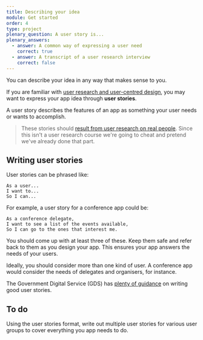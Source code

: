 ```yaml
---
title: Describing your idea
module: Get started
order: 4
type: project
plenary_question: A user story is...
plenary_answers:
  - answer: A common way of expressing a user need
    correct: true
  - answer: A transcript of a user research interview
    correct: false
---
```



You can describe your idea in any way that makes sense to you.

If you are familiar with [user research and user-centred design](https://www.gov.uk/service-manual/service-standard/understand-user-needs), you may want to express your app idea through **user stories**.

A user story describes the features of an app as something your user needs or wants to accomplish.

> These stories should [result from user research on real people](https://www.gov.uk/service-manual/user-research/start-by-learning-user-needs#linking-user-needs-to-user-stories). Since this isn't a user research course we're going to cheat and pretend we've already done that part.

## Writing user stories
User stories can be phrased like:

```
As a user...
I want to...
So I can...
```

For example, a user story for a conference app could be:

```
As a conference delegate,
I want to see a list of the events available,
So I can go to the ones that interest me.
```

You should come up with at least three of these. Keep them safe and refer back to them as you design your app. This ensures your app answers the needs of your users. 

Ideally, you should consider more than one kind of user. A conference app would consider the needs of delegates and organisers, for instance.

The Government Digital Service (GDS) has [plenty of guidance](https://www.gov.uk/service-manual/agile-delivery/writing-user-stories) on writing good user stories.

<div class="todo">
		<h2>To do</h2>
		<p>Using the user stories format, write out multiple user stories for various user groups to cover everything you app needs to do.</p>
</div>
